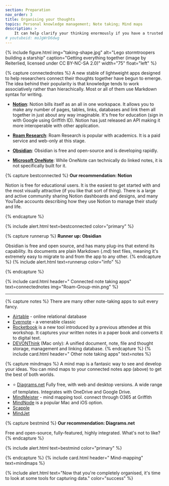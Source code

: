 ```yaml
---
section: Preparation
nav_order: 3
title: Organising your thoughts
topics: Personal knowledge management; Note taking; Mind maps
description: >
    It can help clarify your thinking enormously if you have a trusted system to keep, organise and connect your notes.
# youtubeid: moJgWrD6dwg
---
```


{% include figure.html img="taking-shape.jpg" alt="Lego stormtroopers building a starship" caption="Getting everything together (image by Reiterlied, licensed under CC BY-NC-SA 2.0)" width="75" float="left" %}

{% capture connectednotes %}
A new stable of lightweight apps designed to help researchers connect their thoughts together have begun to emerge. The idea behind their popularity is that knowledge tends to work associatively rather than hierachically. Most or all of them use Markdown syntax for writing. 

- **[Notion](http://www.notion.so)**: Notion bills itself as an all in one workspace. It allows you to make any number of pages, tables, links, databases and link them all together in just about any way imaginable. It's free for education (sign in with Google using Griffith ID). Notion has just released an API making it more interoperable with other application. 

- **[Roam Research](https://roamresearch.com)**: Roam Research is popular with academics. It is a paid service and web-only at this stage. 

- **[Obsidian](https://obsidian.md)**: Obsidian is free and open-source and is developing rapidly.

- **[Microsoft OneNote](https://www.onenote.com/hrd)**: While OneNote can technically do linked notes, it is not specifically built for it.

{% capture bestconnected %}
**Our recommendation: Notion**

Notion is free for educational users. It is the easiest to get started with and the most visually attractive (if you like that sort of thing). There is a large and active community sharing Notion dashboards and designs, and many YouTube accounts describing how they use Notion to manage their study and life. 

{% endcapture %}

{% include alert.html text=bestconnected color="primary" %}

{% capture runnerup %}
**Runner up: Obsidian**

Obsidian is free and open source, and has many plug-ins that extend its capability. Its documents are plain Markdown (.md) text files, meaning it's extremely easy to migrate to and from the app to any other. 
{% endcapture %}
{% include alert.html text=runnerup color="info" %}

{% endcapture %}

{% include card.html header="<i class='fas fa-project-diagram'></i> Connected note taking apps" text=connectednotes img="Roam-Group-min.png" %}

___

{% capture notes %}
There are many other note-taking apps to suit every fancy.

 - [Airtable](www.airtable.com) - online relational database
 - [Evernote](https://evernote.com) - a venerable classic
 - [Rocketbook](https://getrocketbook.com.au/) is a new tool introduced by a previous attendee at this workshop. It captures your written notes in a paper book and converts it to digital text.
 - [DEVONThink](https://www.devontechnologies.com) (Mac only): A unified document, note, file and thought storage, management and linking database.
 {% endcapture %}
 {% include card.html header="<i class='fas fa-sticky-note'></i> Other note taking apps" text=notes %}

{% capture mindmaps %}
A mind map is a fantasic way to see and develop your ideas. You can mind maps to your connected notes app (above) to get the best of both worlds. 

 - ⭐️ [Diagrams.net](https://app.diagrams.net/) Fully free, with web and desktop versions. A wide range of templates. Integrates with OneDrive and Google Drive.
 - [MindMeister](https://www.mindmeister.com) - mind mapping tool. connect through O365 at Griffith
 - [MindNode](https://mindnode.com) is a popular Mac and iOS option.
 - [Scapple](https://www.literatureandlatte.com/scapple/overview)
 - [MindJet](https://www.mindjet.com)

 {% capture bestmind %}
**Our recommendation: Diagrams.net**

Free and open-source, fully-featured, highly integrated. What's not to like?
{% endcapture %}

{% include alert.html text=bestmind color="primary" %}

{% endcapture %}
{% include card.html header="<i class='fas fa-brain' color='pink'></i> Mind-mapping" text=mindmaps %}

{% include alert.html text="Now that you're completely organised, it's time to look at some tools for capturing data." color="success" %}